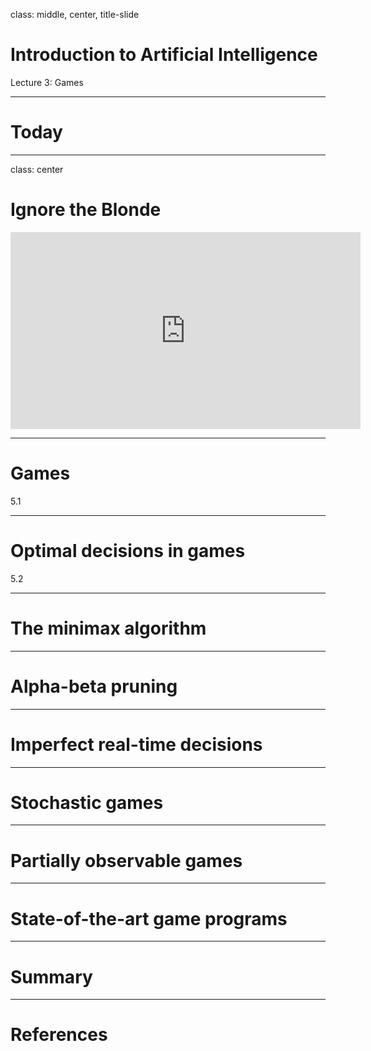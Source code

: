 class: middle, center, title-slide

# Introduction to Artificial Intelligence

Lecture 3: Games

---

# Today

---

class: center

# Ignore the Blonde

<iframe width="560" height="315" src="https://www.youtube.com/embed/LJS7Igvk6ZM" frameborder="0" allowfullscreen></iframe>

---

# Games

5.1

---

# Optimal decisions in games

5.2

---

# The minimax algorithm

---

# Alpha-beta pruning

---

# Imperfect real-time decisions

---

# Stochastic games

---

# Partially observable games

---

# State-of-the-art game programs

---

# Summary

---

# References
